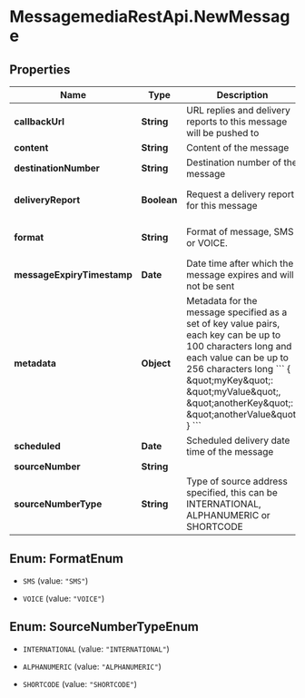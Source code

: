 # MessagemediaRestApi.NewMessage

## Properties
Name | Type | Description | Notes
------------ | ------------- | ------------- | -------------
**callbackUrl** | **String** | URL replies and delivery reports to this message will be pushed to | [optional] 
**content** | **String** | Content of the message | [optional] 
**destinationNumber** | **String** | Destination number of the message | [optional] 
**deliveryReport** | **Boolean** | Request a delivery report for this message | [optional] [default to false]
**format** | **String** | Format of message, SMS or VOICE. | [optional] [default to &#39;SMS&#39;]
**messageExpiryTimestamp** | **Date** | Date time after which the message expires and will not be sent | [optional] 
**metadata** | **Object** | Metadata for the message specified as a set of key value pairs, each key can be up to 100 characters long and each value can be up to 256 characters long &#x60;&#x60;&#x60; {    \&quot;myKey\&quot;: \&quot;myValue\&quot;,    \&quot;anotherKey\&quot;: \&quot;anotherValue\&quot; } &#x60;&#x60;&#x60;  | [optional] 
**scheduled** | **Date** | Scheduled delivery date time of the message | [optional] 
**sourceNumber** | **String** |  | [optional] 
**sourceNumberType** | **String** | Type of source address specified, this can be INTERNATIONAL, ALPHANUMERIC or SHORTCODE | [optional] 


<a name="FormatEnum"></a>
## Enum: FormatEnum


* `SMS` (value: `"SMS"`)

* `VOICE` (value: `"VOICE"`)




<a name="SourceNumberTypeEnum"></a>
## Enum: SourceNumberTypeEnum


* `INTERNATIONAL` (value: `"INTERNATIONAL"`)

* `ALPHANUMERIC` (value: `"ALPHANUMERIC"`)

* `SHORTCODE` (value: `"SHORTCODE"`)




